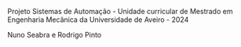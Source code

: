 Projeto Sistemas de Automação - Unidade curricular de Mestrado em Engenharia Mecânica da Universidade de Aveiro - 2024

Nuno Seabra e Rodrigo Pinto
